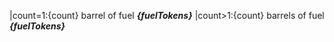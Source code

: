 |count=1:{count} barrel of fuel ___{fuelTokens}___
|count>1:{count} barrels of fuel ___{fuelTokens}___
